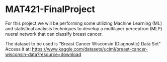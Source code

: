 # MAT421-FinalProject

For this project we will be performing some utilizing Machine Learning (ML) and statistical analysis techniques
to develop a multilayer perceptron (MLP) nueral network that can classify breast cancer.

The dataset to be used is "Breast Cancer Wisconsin (Diagnostic) Data Set"
Access it at: https://www.kaggle.com/datasets/uciml/breast-cancer-wisconsin-data?resource=download
